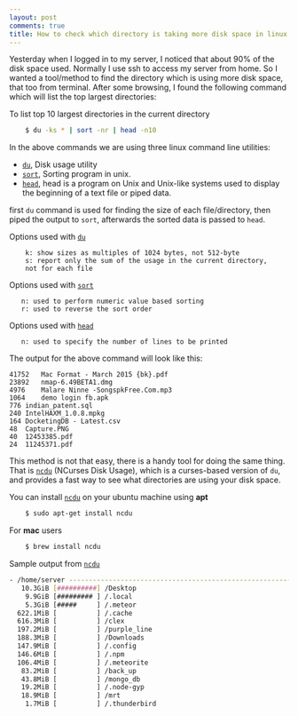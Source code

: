```yaml
---
layout: post
comments: true
title: How to check which directory is taking more disk space in linux
---
```


Yesterday when I logged in to my server, I noticed that about 90% of the disk space used. Normally I use ssh to access my server from home.
So I wanted a tool/method to find the directory which is using more disk space, that too from terminal. After some browsing, I found the following command which will list the top largest directories:

To list top 10 largest directories in the current directory

```sh
	$ du -ks * | sort -nr | head -n10
```  

In the above commands we are using three linux command line utilities:

*    [`du`](https://en.wikipedia.org/wiki/Du_(Unix)), Disk usage utility
*    [`sort`](https://en.wikipedia.org/wiki/Sort_(Unix)), Sorting program in unix.
*    [`head`](https://en.wikipedia.org/wiki/Head_(Unix)), head is a program on Unix and Unix-like systems used to display the beginning of a text file or piped data.

first `du` command is used for finding the size of each file/directory, then piped the output to `sort`, afterwards the sorted data is passed to `head`. 

Options used with [`du`](https://en.wikipedia.org/wiki/Du_(Unix))

```
    k: show sizes as multiples of 1024 bytes, not 512-byte
    s: report only the sum of the usage in the current directory, 
    not for each file
```
Options used with [`sort`](https://en.wikipedia.org/wiki/Sort_(Unix))

```
   n: used to perform numeric value based sorting
   r: used to reverse the sort order
```
Options used with [`head`](https://en.wikipedia.org/wiki/Head_(Unix))

```
   n: used to specify the number of lines to be printed 
```
 The output for the above command will look like this:

```
41752	Mac Format - March 2015 {bk}.pdf
23892	nmap-6.49BETA1.dmg
4976	Malare Ninne -SongspkFree.Com.mp3
1064	demo login fb.apk
776	indian_patent.sql
240	IntelHAXM_1.0.8.mpkg
164	DocketingDB - Latest.csv
48	Capture.PNG
40	12453385.pdf
24	11245371.pdf
```
This method is  not that easy, there is a handy tool for doing the same thing. That is [`ncdu`](http://linux.die.net/man/1/ncdu) (NCurses Disk Usage), which is a curses-based version of `du`, and provides a fast way to see what directories are using your disk space. 

You can install [`ncdu`](http://linux.die.net/man/1/ncdu) on your ubuntu machine using **apt**

```sh
    $ sudo apt-get install ncdu
```
For **mac** users

```sh
    $ brew install ncdu
```
Sample output from [`ncdu`](http://linux.die.net/man/1/ncdu)

```sh
- /home/server ----------------------------------------------------------
   10.3GiB [##########] /Desktop
    9.9GiB [######### ] /.local
    5.3GiB [#####     ] /.meteor
  622.1MiB [          ] /.cache
  616.3MiB [          ] /clex
  197.2MiB [          ] /purple_line
  188.3MiB [          ] /Downloads
  147.9MiB [          ] /.config
  146.6MiB [          ] /.npm
  106.4MiB [          ] /.meteorite
   83.2MiB [          ] /back_up
   43.8MiB [          ] /mongo_db
   19.2MiB [          ] /.node-gyp
   18.9MiB [          ] /mrt
    1.7MiB [          ] /.thunderbird
```

